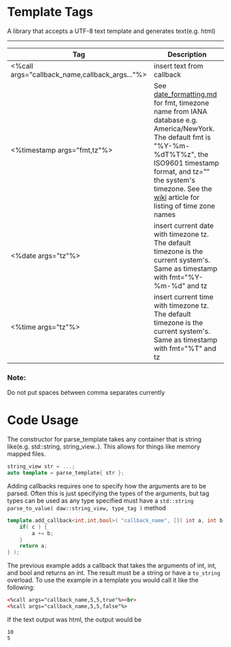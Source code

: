 # Template Tags

A library that accepts a UTF-8 text template and generates text(e.g. html)

--------------
|Tag|Description|
|---|-----------|
|<%call args="callback_name,callback_args..."%>|insert text from callback|
|<%timestamp args="fmt,tz"%>|See [date_formatting.md](date_formatting.md) for fmt, timezone name from IANA database e.g. America/NewYork. The default fmt is "%Y-%m-%dT%T%z", the ISO9601 timestamp format, and tz="" the system's timezone.  See the [wiki](https://en.wikipedia.org/wiki/List_of_tz_database_time_zones) article for listing of time zone names|
|<%date args="tz"%>|insert current date with timezone tz. The default timezone is the current system's.  Same as timestamp with fmt="%Y-%m-%d" and tz|
|<%time args="tz"%>|insert current time with timezone tz.  The default timezone is the current system's. Same as timestamp with fmt="%T" and tz|

### Note:
Do not put spaces between comma separates currently


# Code Usage

The constructor for parse_template takes any container that is string like(e.g. std::string, string_view..).  This allows for things like memory mapped files.

``` C++
string_view str = ...;
auto template = parse_template{ str };
```

Adding callbacks requires one to specify how the arguments are to be parsed.  Often this is just specifying the types of the arguments, but tag types can be used as any type specified must have a ``` std::string parse_to_value( daw::string_view, type_tag ) ``` method

``` C++
template.add_callback<int,int,bool>( "callback_name", []( int a, int b, bool c ) {
	if( c ) {
		a += b;
	}
	return a;
} );
```

The previous example adds a callback that takes the arguments of int, int, and bool and returns an int.  The result must be a string or have a ``` to_string ``` overload. To use the example in a template you would call it like the following:

``` html
<%call args="callback_name,5,5,true"%><br>
<%call args="callback_name,5,5,false"%>
```

If the text output was html, the output would be

```
10
5
```
